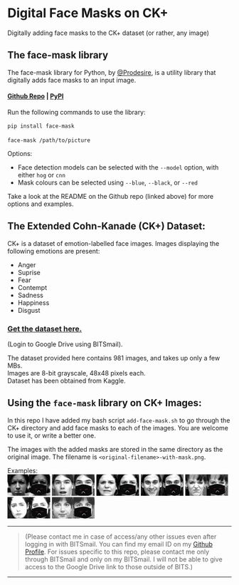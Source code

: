 # Digital Face Masks on CK+
Digitally adding face masks to the CK+ dataset (or rather, any image)

## The face-mask library

The face-mask library for Python, by [@Prodesire](https://github.com/Prodesire), is a utility library that digitally adds face masks to an input image.  
#### [Github Repo](https://github.com/Prodesire/face-mask) | [PyPI](https://pypi.org/project/face-mask/)  

Run the following commands to use the library:
```
pip install face-mask

face-mask /path/to/picture
```
Options:
- Face detection models can be selected with the `--model` option, with either `hog` or `cnn`
- Mask colours can be selected using `--blue`, `--black`, or `--red`  

Take a look at the README on the Github repo (linked above) for more options and examples.  

## The Extended Cohn-Kanade (CK+) Dataset:
CK+ is a dataset of emotion-labelled face images. Images displaying the following emotions are present:
- Anger
- Suprise
- Fear
- Contempt
- Sadness
- Happiness
- Disgust

### [Get the dataset here.](https://drive.google.com/drive/folders/1k25gHUeSJmQNheuFgip5xTnjcDmV3TZv?usp=sharing) 
(Login to Google Drive using BITSmail). 

The dataset provided here contains 981 images, and takes up only a few MBs.  
Images are 8-bit grayscale, 48x48 pixels each.  
Dataset has been obtained from Kaggle.  

## Using the `face-mask` library on CK+ Images:
In this repo I have added my bash script `add-face-mask.sh` to go through the CK+ directory and add face masks to each of the images. You are welcome to use it, or write a better one.  

The images with the added masks are stored in the same directory as the original image. The filename is `<original-filename>-with-mask.png`.

Examples:  
![Original](/examples/S010_004_00000017.png)![Masked](/examples/S010_004_00000017-with-mask.png)     ![Original](/examples/S054_003_00000006.png)![Masked](/examples/S054_003_00000006-with-mask.png)    ![Original](/examples/S068_004_00000009.png)![Masked](/examples/S068_004_00000009-with-mask.png)  ![Original](/examples/S056_004_00000018.png)![Masked](/examples/S056_004_00000018-with-mask.png)    ![Original](/examples/S076_005_00000011.png)![Masked](/examples/S076_005_00000011-with-mask.png)    ![Original](/examples/S080_005_00000012.png)![Masked](/examples/S080_005_00000012-with-mask.png)  ![Original](/examples/S147_002_00000011.png)![Masked](/examples/S147_002_00000011-with-mask.png)  
____
> (Please contact me in case of access/any other issues even after logging in with BITSmail. You can find my email ID on my [Github Profile](https://github.com/ekanshi258).  For issues specific to this repo, please contact me only through BITSmail and only on my BITSmail. I will not be able to give access to the Google Drive link to those outside of BITS.)
_____
